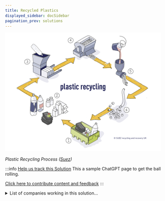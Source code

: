 ```yaml
---
title: Recycled Plastics
displayed_sidebar: docSidebar
pagination_prev: solutions
---
```

![The process of plastic recycling: collection, sorting, baling, shredding and cleaning, melting and extrusion, pelletizing.](/../static/img/recycled-plastics.png)

*Plastic Recycling Process ([Suez](https://www.suez.co.uk/en-gb/our-offering/communities-and-individuals/education-tools-and-resources/what-happens-to-waste/recycling/plastic))*

:::info [Help us track this Solution](contribute)
This a sample ChatGPT page to get the ball rolling.

[Click here to contribute content and feedback](contribute)
:::

<details>
        <summary>List of companies working in this solution...</summary>
        <div>
            <ul>
             
                <li><a href="https://ironroots.com">Iron Roots</a></li>
            
                <li><a href="https://recyclingtechnologies.co.uk">Recycling Technologies</a></li>
            
                <li><a href="https://thegreatbubblebarrier.com/en/">The Great Bubble Barrier</a></li>
            
            </ul>
        </div>
        </details>

## Overview

- **Recycled plastics** combat climate change by reducing greenhouse gas emissions from plastic production.
- **Recycled plastic pellets** are a breakthrough technology, replacing virgin plastic in packaging, construction, and automotive parts.
- **Plant-based** and **biodegradable plastics** also contribute to emission reduction and waste elimination.
- **Major corporations** like Coca-Cola and Nestle, along with startups, are leading in recycled plastic development.

## Progress Made

- **Recycled plastic pellets** are crucial, made from post-consumer, industrial, and agricultural waste.
- Companies like **Recycled Plastic Solutions** and **Green Dot Bioplastics** recycle mixed and food-grade plastics, reducing the environmental impact.
- Creating a **circular economy** is a key goal through recycled plastic innovations.

## Lessons Learned

- **Using recycled materials** is essential, reducing reliance on virgin resources and lowering greenhouse gas emissions.
- Poor **recycling practices** lead to pollution and waste issues.
- Manufacturing recycled plastics can release **toxins** into the environment.
- **Proper utilization** minimizes waste and pollution; companies like **Green Dot Bioplastics** and **Recycled Plastics Industries** showcase this.

## Challenges Ahead

1. Recycled plastics' **lower quality** limits applications.
2. **Energy-intensive** recycling processes increase costs.
3. Insufficient **recycling infrastructure** hinders scalability.
4. Lack of **awareness** about recycling benefits impedes behavior change.

## Companies/Organizations Leading:

1. **The Recycling Partnership**: Aiding communities in building recycling infrastructure.
2. **TerraCycle**: Producing products from recycled materials, including plastics.
3. **Loop Industries**: Pioneering plastics recycling into virgin-quality materials.

## Best Path Forward

- **Recycled plastics** offer solutions like insulation and building materials for climate mitigation.
- Public **education**, **affordability**, and **availability** are crucial for widespread adoption.
- Companies like **Recycled Plastic Factory** and **Plastic Pollution Coalition** lead in driving this solution.